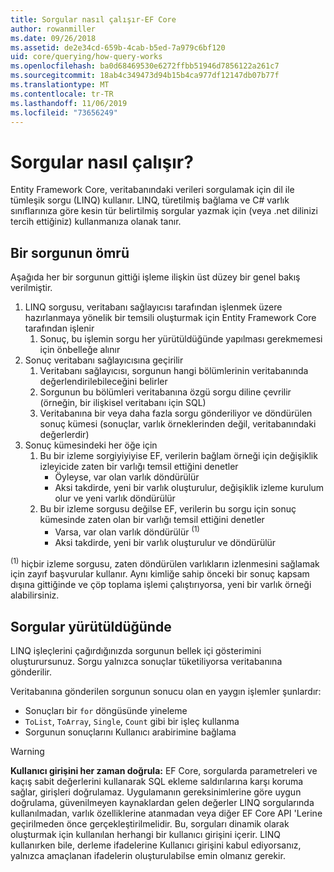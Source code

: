 ```yaml
---
title: Sorgular nasıl çalışır-EF Core
author: rowanmiller
ms.date: 09/26/2018
ms.assetid: de2e34cd-659b-4cab-b5ed-7a979c6bf120
uid: core/querying/how-query-works
ms.openlocfilehash: ba0d68469530e6272ffbb51946d7856122a261c7
ms.sourcegitcommit: 18ab4c349473d94b15b4ca977df12147db07b77f
ms.translationtype: MT
ms.contentlocale: tr-TR
ms.lasthandoff: 11/06/2019
ms.locfileid: "73656249"
---
```

# <a name="how-queries-work"></a>Sorgular nasıl çalışır?

Entity Framework Core, veritabanındaki verileri sorgulamak için dil ile tümleşik sorgu (LINQ) kullanır. LINQ, türetilmiş bağlama ve C# varlık sınıflarınıza göre kesin tür belirtilmiş sorgular yazmak için (veya .net dilinizi tercih ettiğiniz) kullanmanıza olanak tanır.

## <a name="the-life-of-a-query"></a>Bir sorgunun ömrü

Aşağıda her bir sorgunun gittiği işleme ilişkin üst düzey bir genel bakış verilmiştir.

1. LINQ sorgusu, veritabanı sağlayıcısı tarafından işlenmek üzere hazırlanmaya yönelik bir temsili oluşturmak için Entity Framework Core tarafından işlenir
   1. Sonuç, bu işlemin sorgu her yürütüldüğünde yapılması gerekmemesi için önbelleğe alınır
2. Sonuç veritabanı sağlayıcısına geçirilir
   1. Veritabanı sağlayıcısı, sorgunun hangi bölümlerinin veritabanında değerlendirilebileceğini belirler
   2. Sorgunun bu bölümleri veritabanına özgü sorgu diline çevrilir (örneğin, bir ilişkisel veritabanı için SQL)
   3. Veritabanına bir veya daha fazla sorgu gönderiliyor ve döndürülen sonuç kümesi (sonuçlar, varlık örneklerinden değil, veritabanındaki değerlerdir)
3. Sonuç kümesindeki her öğe için
   1. Bu bir izleme sorgiyiyiyise EF, verilerin bağlam örneği için değişiklik izleyicide zaten bir varlığı temsil ettiğini denetler
      * Öyleyse, var olan varlık döndürülür
      * Aksi takdirde, yeni bir varlık oluşturulur, değişiklik izleme kurulum olur ve yeni varlık döndürülür
   2. Bu bir izleme sorgusu değilse EF, verilerin bu sorgu için sonuç kümesinde zaten olan bir varlığı temsil ettiğini denetler
      * Varsa, var olan varlık döndürülür <sup>(1)</sup>
      * Aksi takdirde, yeni bir varlık oluşturulur ve döndürülür

<sup>(1)</sup> hiçbir izleme sorgusu, zaten döndürülen varlıkların izlenmesini sağlamak için zayıf başvurular kullanır. Aynı kimliğe sahip önceki bir sonuç kapsam dışına gittiğinde ve çöp toplama işlemi çalıştırıyorsa, yeni bir varlık örneği alabilirsiniz.

## <a name="when-queries-are-executed"></a>Sorgular yürütüldüğünde

LINQ işleçlerini çağırdığınızda sorgunun bellek içi gösterimini oluşturursunuz. Sorgu yalnızca sonuçlar tüketiliyorsa veritabanına gönderilir.

Veritabanına gönderilen sorgunun sonucu olan en yaygın işlemler şunlardır:

* Sonuçları bir `for` döngüsünde yineleme
* `ToList`, `ToArray`, `Single`, `Count` gibi bir işleç kullanma
* Sorgunun sonuçlarını Kullanıcı arabirimine bağlama

> [!WARNING]  
> **Kullanıcı girişini her zaman doğrula:** EF Core, sorgularda parametreleri ve kaçış sabit değerlerini kullanarak SQL ekleme saldırılarına karşı koruma sağlar, girişleri doğrulamaz. Uygulamanın gereksinimlerine göre uygun doğrulama, güvenilmeyen kaynaklardan gelen değerler LINQ sorgularında kullanılmadan, varlık özelliklerine atanmadan veya diğer EF Core API 'Lerine geçirilmeden önce gerçekleştirilmelidir. Bu, sorguları dinamik olarak oluşturmak için kullanılan herhangi bir kullanıcı girişini içerir. LINQ kullanırken bile, derleme ifadelerine Kullanıcı girişini kabul ediyorsanız, yalnızca amaçlanan ifadelerin oluşturulabilse emin olmanız gerekir.
